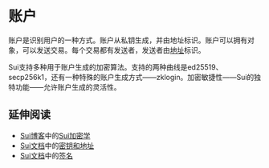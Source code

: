# 账户

<!--

- user is an account
    - account is identified by an address
    - account is generated from a private key
    - account can own objects
    - account can send transactions
    - every transaction has a sender
    - sender is identified by an address
    - sui cryptographic agility
    - sui account types
    - supported curves: ed25519, secp256k1, zklogin

 -->

账户是识别用户的一种方式。账户从私钥生成，并由地址标识。账户可以拥有对象，可以发送交易。每个交易都有发送者，发送者由[地址](./address)标识。

Sui支持多种用于账户生成的加密算法。支持的两种曲线是ed25519、secp256k1，还有一种特殊的账户生成方式——zklogin。加密敏捷性——Sui的独特功能——允许账户生成的灵活性。

<!-- The cryptographic agility allows for flexibility in the account generation -->

## 延伸阅读

- [Sui博客](https://blog.sui.io)中的[Sui加密学](https://blog.sui.io/wallet-cryptography-specifications/)
- [Sui文档](https://docs.sui.io)中的[密钥和地址](https://docs.sui.io/concepts/cryptography/transaction-auth/keys-addresses)
- [Sui文档](https://docs.sui.io)中的[签名](https://docs.sui.io/concepts/cryptography/transaction-auth/signatures)